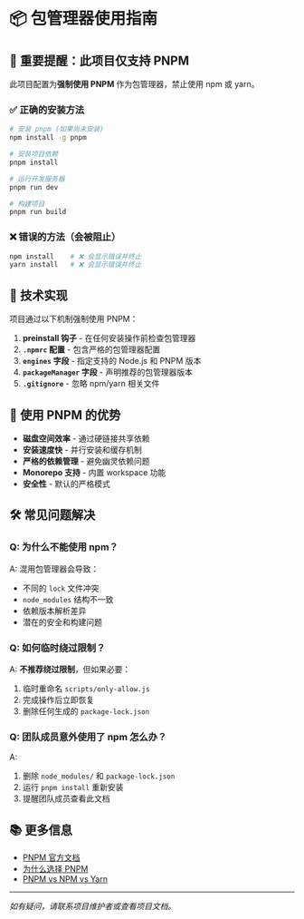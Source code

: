 # 📦 包管理器使用指南

## 🚨 重要提醒：此项目仅支持 PNPM

此项目配置为**强制使用 PNPM** 作为包管理器，禁止使用 npm 或 yarn。

### ✅ 正确的安装方法

```bash
# 安装 pnpm (如果尚未安装)
npm install -g pnpm

# 安装项目依赖
pnpm install

# 运行开发服务器
pnpm run dev

# 构建项目
pnpm run build
```

### ❌ 错误的方法（会被阻止）

```bash
npm install    # ❌ 会显示错误并终止
yarn install   # ❌ 会显示错误并终止
```

## 🔧 技术实现

项目通过以下机制强制使用 PNPM：

1. **preinstall 钩子** - 在任何安装操作前检查包管理器
2. **`.npmrc` 配置** - 包含严格的包管理器配置
3. **`engines` 字段** - 指定支持的 Node.js 和 PNPM 版本
4. **`packageManager` 字段** - 声明推荐的包管理器版本
5. **`.gitignore`** - 忽略 npm/yarn 相关文件

## 🎯 使用 PNPM 的优势

- **磁盘空间效率** - 通过硬链接共享依赖
- **安装速度快** - 并行安装和缓存机制
- **严格的依赖管理** - 避免幽灵依赖问题
- **Monorepo 支持** - 内置 workspace 功能
- **安全性** - 默认的严格模式

## 🛠️ 常见问题解决

### Q: 为什么不能使用 npm？
A: 混用包管理器会导致：
- 不同的 `lock` 文件冲突
- `node_modules` 结构不一致
- 依赖版本解析差异
- 潜在的安全和构建问题

### Q: 如何临时绕过限制？
A: **不推荐绕过限制**，但如果必要：
1. 临时重命名 `scripts/only-allow.js`
2. 完成操作后立即恢复
3. 删除任何生成的 `package-lock.json`

### Q: 团队成员意外使用了 npm 怎么办？
A:
1. 删除 `node_modules/` 和 `package-lock.json`
2. 运行 `pnpm install` 重新安装
3. 提醒团队成员查看此文档

## 📚 更多信息

- [PNPM 官方文档](https://pnpm.io/zh/)
- [为什么选择 PNPM](https://pnpm.io/zh/motivation)
- [PNPM vs NPM vs Yarn](https://pnpm.io/zh/benchmarks)

---

*如有疑问，请联系项目维护者或查看项目文档。*